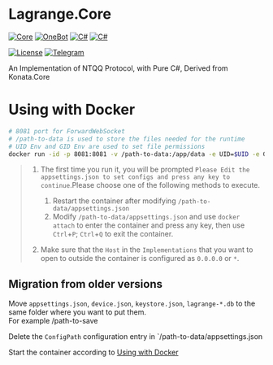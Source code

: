 # Lagrange.Core

[![Core](https://img.shields.io/badge/Lagrange-Core-blue)](#)
[![OneBot](https://img.shields.io/badge/Lagrange-OneBot-blue)](#)
[![C#](https://img.shields.io/badge/Core-%20.NET_6-blue)](#)
[![C#](https://img.shields.io/badge/OneBot-%20.NET_7-blue)](#)

[![License](https://img.shields.io/static/v1?label=LICENSE&message=GPL-3.0&color=lightrey)](#)
[![Telegram](https://img.shields.io/endpoint?url=https%3A%2F%2Ftelegram-badge-4mbpu8e0fit4.runkit.sh%2F%3Furl%3Dhttps%3A%2F%2Ft.me%2F%2B6HNTeJO0JqtlNmRl)](https://t.me/+6HNTeJO0JqtlNmRl)

An Implementation of NTQQ Protocol, with Pure C#, Derived from Konata.Core

# Using with Docker

```bash
# 8081 port for ForwardWebSocket
# /path-to-data is used to store the files needed for the runtime
# UID Env and GID Env are used to set file permissions
docker run -id -p 8081:8081 -v /path-to-data:/app/data -e UID=$UID -e GID=$(id -g) ghcr.io/lagrangedev/lagrange.onebot:edge
```

> 1. The first time you run it, you will be prompted `Please Edit the appsettings.json to set configs and press any key to continue`.Please choose one of the following methods to execute.
>
>    1. Restart the container after modifying `/path-to-data/appsettings.json`
>    2. Modify `/path-to-data/appsettings.json` and use `docker attach` to enter the container and press any key, then use `Ctrl`+`P`; `Ctrl`+`Q` to exit the container.
>
> 2. Make sure that the `Host` in the `Implementations` that you want to open to outside the container is configured as `0.0.0.0` or `*`.

## Migration from older versions

Move `appsettings.json`, `device.json`, `keystore.json`, `lagrange-*.db` to the same folder where you want to put them.  
For example /path-to-save

Delete the `ConfigPath` configuration entry in `/path-to-data/appsettings.json

Start the container according to [Using with Docker](#using-with-docker)